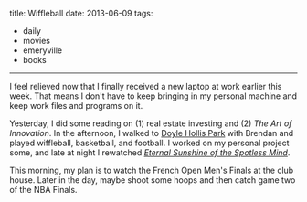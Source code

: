 title: Wiffleball
date: 2013-06-09 
tags:
- daily
- movies
- emeryville
- books
---

I feel relieved now that I finally received a new laptop at work earlier this week. That means I don't have to keep bringing in my personal machine and keep work files and programs on it.

Yesterday, I did some reading on (1) real estate investing and (2) *The Art of Innovation*. In the afternoon, I walked to [Doyle Hollis Park](https://foursquare.com/v/doyle-hollis-park/4c4f9be8371520a14ccbebbf) with Brendan and played wiffleball, basketball, and football. I worked on my personal project some, and late at night I rewatched *[Eternal Sunshine of the Spotless Mind](http://en.wikipedia.org/wiki/Eternal_sunshine_of_the_spotless_mind)*.

This morning, my plan is to watch the French Open Men's Finals at the club house. Later in the day, maybe shoot some hoops and then catch game two of the NBA Finals.
